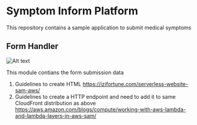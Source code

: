 # Symptom Inform Platform
This repository contains a sample application to submit medical symptoms

## Form Handler
![Alt text](../master/docs/form-submit-flow.jpeg?raw=true "Title")


This module contians the form submission data
1. Guidelines to create HTML https://izifortune.com/serverless-website-sam-aws/
2. Guidelines to create a HTTP endpoint and need to add it to same CloudFront distribution as above 
https://aws.amazon.com/blogs/compute/working-with-aws-lambda-and-lambda-layers-in-aws-sam/
